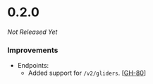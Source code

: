# 0.2.0

_Not Released Yet_

### Improvements

- Endpoints:
    - Added support for `/v2/gliders`. [[GH-80](https://github.com/GW2ToolBelt/api-generator/issues/80)]